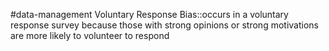 #data-management 
Voluntary Response Bias::occurs in a voluntary response survey because those with strong opinions or strong motivations are more likely to volunteer to respond
<!--SR:!2024-02-15,3,250-->